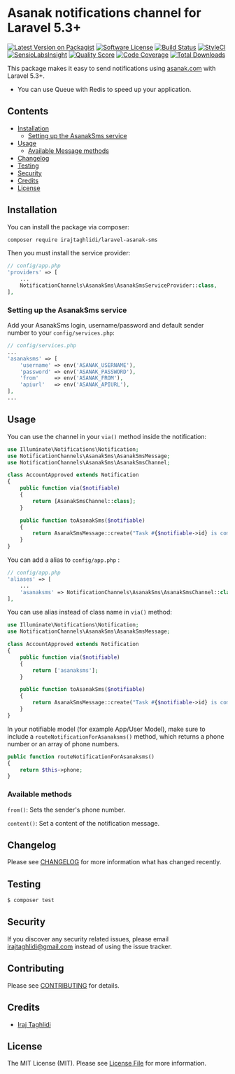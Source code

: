 # Asanak notifications channel for Laravel 5.3+

[![Latest Version on Packagist](https://img.shields.io/packagist/v/irajtaghlidi/laravel-asanak-sms.svg?style=flat-square)](https://packagist.org/packages/irajtaghlidi/laravel-asanak-sms)
[![Software License](https://img.shields.io/badge/license-MIT-brightgreen.svg?style=flat-square)](LICENSE.md)
[![Build Status](https://img.shields.io/travis/irajtaghlidi/laravel-asanak-sms/master.svg?style=flat-square)](https://travis-ci.org/irajtaghlidi/laravel-asanak-sms)
[![StyleCI](https://styleci.io/repos/65589451/shield)](https://styleci.io/repos/65589451)
[![SensioLabsInsight](https://img.shields.io/sensiolabs/i/aceefe27-ba5a-49d7-9064-bc3abea0abeb.svg?style=flat-square)](https://insight.sensiolabs.com/projects/aceefe27-ba5a-49d7-9064-bc3abea0abeb)
[![Quality Score](https://img.shields.io/scrutinizer/g/irajtaghlidi/laravel-asanak-sms.svg?style=flat-square)](https://scrutinizer-ci.com/g/irajtaghlidi/laravel-asanak-sms)
[![Code Coverage](https://img.shields.io/scrutinizer/coverage/g/irajtaghlidi/laravel-asanak-sms/master.svg?style=flat-square)](https://scrutinizer-ci.com/g/irajtaghlidi/laravel-asanak-sms/?branch=master)
[![Total Downloads](https://img.shields.io/packagist/dt/irajtaghlidi/laravel-asanak-sms.svg?style=flat-square)](https://packagist.org/packages/irajtaghlidi/laravel-asanak-sms)


This package makes it easy to send notifications using [asanak.com](//asanak.com) with Laravel 5.3+.

* You can use Queue with Redis to speed up your application.

## Contents

- [Installation](#installation)
    - [Setting up the AsanakSms service](#setting-up-the-AsanakSms-service)
- [Usage](#usage)
    - [Available Message methods](#available-message-methods)
- [Changelog](#changelog)
- [Testing](#testing)
- [Security](#security)
- [Credits](#credits)
- [License](#license)


## Installation

You can install the package via composer:

```bash
composer require irajtaghlidi/laravel-asanak-sms
```

Then you must install the service provider:
```php
// config/app.php
'providers' => [
    ...
    NotificationChannels\AsanakSms\AsanakSmsServiceProvider::class,
],
```

### Setting up the AsanakSms service

Add your AsanakSms login, username/password and default sender number to your `config/services.php`:

```php
// config/services.php
...
'asanaksms' => [
    'username' => env('ASANAK_USERNAME'),
    'password' => env('ASANAK_PASSWORD'),
    'from'     => env('ASANAK_FROM'),
    'apiurl'   => env('ASANAK_APIURL'),
],
...
```

## Usage

You can use the channel in your `via()` method inside the notification:

```php
use Illuminate\Notifications\Notification;
use NotificationChannels\AsanakSms\AsanakSmsMessage;
use NotificationChannels\AsanakSms\AsanakSmsChannel;

class AccountApproved extends Notification
{
    public function via($notifiable)
    {
        return [AsanakSmsChannel::class];
    }

    public function toAsanakSms($notifiable)
    {
        return AsanakSmsMessage::create("Task #{$notifiable->id} is complete!");
    }
}
```


You can add a alias to `config/app.php` :

```php
// config/app.php
'aliases' => [
    ...
    'asanaksms' => NotificationChannels\AsanakSms\AsanakSmsChannel::class,
],
```
You can use alias instead of class name in `via()` method:

```php
use Illuminate\Notifications\Notification;
use NotificationChannels\AsanakSms\AsanakSmsMessage;

class AccountApproved extends Notification
{
    public function via($notifiable)
    {
        return ['asanaksms'];
    }

    public function toAsanakSms($notifiable)
    {
        return AsanakSmsMessage::create("Task #{$notifiable->id} is complete!");
    }
}
```



In your notifiable model (for example App/User Model), make sure to include a `routeNotificationForAsanaksms()` method, which returns a phone number
or an array of phone numbers.

```php
public function routeNotificationForAsanaksms()
{
    return $this->phone;
}
```

### Available methods

`from()`: Sets the sender's phone number.

`content()`: Set a content of the notification message.

## Changelog

Please see [CHANGELOG](CHANGELOG.md) for more information what has changed recently.

## Testing

``` bash
$ composer test
```

## Security

If you discover any security related issues, please email irajtaghlidi@gmail.com instead of using the issue tracker.

## Contributing

Please see [CONTRIBUTING](CONTRIBUTING.md) for details.

## Credits

- [Iraj Taghlidi](https://github.com/irajtaghlidi)

## License

The MIT License (MIT). Please see [License File](LICENSE.md) for more information.
